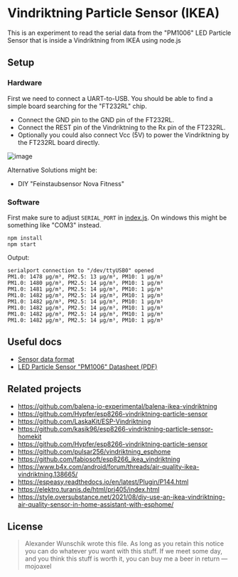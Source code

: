 # Vindriktning Particle Sensor (IKEA)

This is an experiment to read the serial data from the "PM1006" LED Particle Sensor that is inside a Vindriktning from IKEA using node.js

## Setup

### Hardware

First we need to connect a UART-to-USB. You should be able to find a simple board searching for the "FT232RL" chip.

- Connect the GND pin to the GND pin of the FT232RL.
- Connect the REST pin of the Vindriktning to the Rx pin of the FT232RL.
- Optionally you could also connect Vcc (5V) to power the Vindriktning by the FT232RL board directly.

![image](https://github.com/mojoaxel/vindriktning-node/assets/600565/df027291-2160-4b9b-bcda-f50ca15b55b0)

 Alternative Solutions might be:
 - DIY "Feinstaubsensor Nova Fitness"

### Software

First make sure to adjust `SERIAL_PORT` in [index.js](index.js). On windows this might be something like "COM3" instead.

```
npm install
npm start
```

Output:
```
serialport connection to "/dev/ttyUSB0" opened
PM1.0: 1478 µg/m³, PM2.5: 13 µg/m³, PM10: 1 µg/m³
PM1.0: 1480 µg/m³, PM2.5: 14 µg/m³, PM10: 1 µg/m³
PM1.0: 1481 µg/m³, PM2.5: 14 µg/m³, PM10: 1 µg/m³
PM1.0: 1482 µg/m³, PM2.5: 14 µg/m³, PM10: 1 µg/m³
PM1.0: 1482 µg/m³, PM2.5: 14 µg/m³, PM10: 1 µg/m³
PM1.0: 1482 µg/m³, PM2.5: 14 µg/m³, PM10: 1 µg/m³
PM1.0: 1482 µg/m³, PM2.5: 14 µg/m³, PM10: 1 µg/m³
PM1.0: 1482 µg/m³, PM2.5: 14 µg/m³, PM10: 1 µg/m³
```

## Useful docs

- [Sensor data format](https://lupyuen.github.io/articles/ikea#sensor-data-frame)
- [LED Particle Sensor "PM1006" Datasheet (PDF)](https://cdn-learn.adafruit.com/assets/assets/000/122/217/original/PM1006_LED_PARTICLE_SENSOR_MODULE_SPECIFICATIONS-1.pdf?1688148991)

## Related projects

- https://github.com/balena-io-experimental/balena-ikea-vindriktning
- https://github.com/Hypfer/esp8266-vindriktning-particle-sensor
- https://github.com/LaskaKit/ESP-Vindriktning
- https://github.com/kasik96/esp8266-vindriktning-particle-sensor-homekit
- https://github.com/Hypfer/esp8266-vindriktning-particle-sensor
- https://github.com/pulsar256/vindriktning_esphome
- https://github.com/fabiosoft/esp8266_ikea_vindriktning
- https://www.b4x.com/android/forum/threads/air-quality-ikea-vindriktning.138665/
- https://espeasy.readthedocs.io/en/latest/Plugin/P144.html
- https://elektro.turanis.de/html/prj405/index.html
- https://style.oversubstance.net/2021/08/diy-use-an-ikea-vindriktning-air-quality-sensor-in-home-assistant-with-esphome/

## License

> Alexander Wunschik wrote this file.
> As long as you retain this notice you can do whatever you want with this stuff.
> If we meet some day, and you think this stuff is worth it, you can buy me a beer in return
> — mojoaxel
